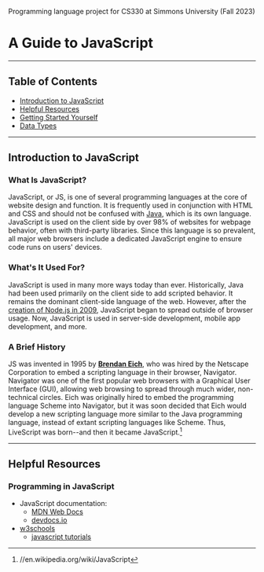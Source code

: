 Programming language project for CS330 at Simmons University (Fall 2023)

# A Guide to JavaScript
___
## Table of Contents
- [Introduction to JavaScript](#introduction-to-javascript)
- [Helpful Resources](#helpful-resources)
- [Getting Started Yourself](/gettingStarted.md)
- [Data Types](/dataTypes.md)

___
## Introduction to JavaScript

### What Is JavaScript?

JavaScript, or JS, is one of several programming languages at the core of website design and function. It is frequently used in conjunction with HTML and CSS and should not be confused with [Java](https://www.java.com/en/download/help/whatis_java.html), which is its own language. JavaScript is used on the client side by over 98% of websites for webpage behavior, often with third-party libraries. Since this language is so prevalent, all major web browsers include a dedicated JavaScript engine to ensure code runs on users' devices.

### What's It Used For?

JavaScript is used in many more ways today than ever. Historically, Java had been used primarily on the client side to add scripted behavior. It remains the dominant client-side language of the web. However, after the [creation of Node.js in 2009](), JavaScript began to spread outside of browser usage. Now, JavaScript is used in server-side development, mobile app development, and more.

### A Brief History 

JS was invented in 1995 by [**Brendan Eich**](/moreInfo.md#a-less-brief-history), who was hired by the Netscape Corporation to embed a scripting language in their browser, Navigator. Navigator was one of the first popular web browsers with a Graphical User Interface (GUI), allowing web browsing to spread through much wider, non-technical circles. Eich was originally hired to embed the programming language Scheme into Navigator, but it was soon decided that Eich would develop a new scripting language more similar to the Java programming language, instead of extant scripting languages like Scheme. Thus, LiveScript was born--and then it became JavaScript.[^1]

[^1]: //en.wikipedia.org/wiki/JavaScript

___
## Helpful Resources 

### Programming in JavaScript
- JavaScript documentation:
  - [MDN Web Docs](https://developer.mozilla.org/en-US/docs/Web/JavaScript)
  - [devdocs.io](https://devdocs.io/javascript/)
- [w3schools](https://www.w3schools.com)
  - [javascript tutorials](https://www.w3schools.com/js/)